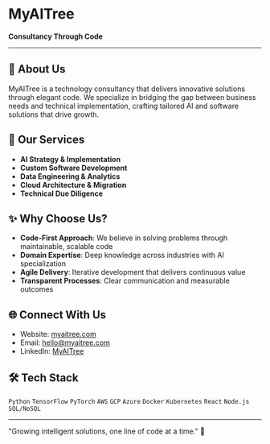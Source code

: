 # MyAITree

**Consultancy Through Code**

---

## 🚀 About Us

MyAITree is a technology consultancy that delivers innovative solutions through elegant code. We specialize in bridging the gap between business needs and technical implementation, crafting tailored AI and software solutions that drive growth.

## 🌳 Our Services

- **AI Strategy & Implementation**
- **Custom Software Development**
- **Data Engineering & Analytics**
- **Cloud Architecture & Migration**
- **Technical Due Diligence**

## ✨ Why Choose Us?

- **Code-First Approach**: We believe in solving problems through maintainable, scalable code
- **Domain Expertise**: Deep knowledge across industries with AI specialization
- **Agile Delivery**: Iterative development that delivers continuous value
- **Transparent Processes**: Clear communication and measurable outcomes

## 🌐 Connect With Us

- Website: [myaitree.com](https://www.myaitree.com)
- Email: hello@myaitree.com
- LinkedIn: [MyAITree](https://linkedin.com/company/myaitree)

## 🛠️ Tech Stack

`Python` `TensorFlow` `PyTorch` `AWS` `GCP` `Azure` `Docker` `Kubernetes` `React` `Node.js` `SQL/NoSQL`

---

"Growing intelligent solutions, one line of code at a time." 🌱
